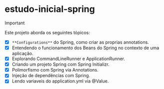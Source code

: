 # estudo-inicial-spring
>[!IMPORTANT]
>Este projeto aborda os seguintes tópicos:
> - [x] `**Configurations**` do Spring, como criar as proprias annotations.
> - [x] Entendendo o funcionamento dos Beans do Spring no contexto de uma aplicação.
> - [x] Explorando CommandLineRunner e ApplicationRunner. 
> - [x] Criando um projeto Spring com Spring Initializr.
> - [x] Polimorfismo com Spring via Annotations.
> - [x] Injeção de dependências com Spring.
> - [x] Lendo variaveis do application.yml via @Value.